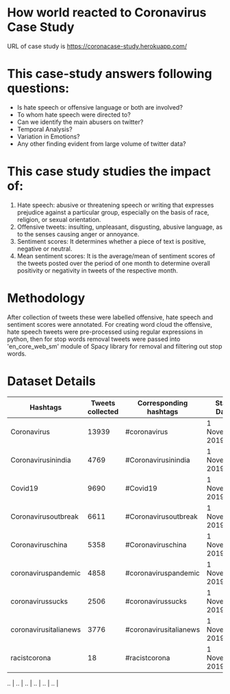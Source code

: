 # How world reacted to Coronavirus Case Study

URL of case study is https://coronacase-study.herokuapp.com/

# This case-study answers following questions:

- Is hate speech or offensive language or both are involved?
- To whom hate speech were directed to?
- Can we identify the main abusers on twitter?
- Temporal Analysis?
- Variation in Emotions?
- Any other finding evident from large volume of twitter data?

# This case study studies the impact of:

1. Hate speech: abusive or threatening speech or writing that expresses prejudice against a particular group, especially on the basis of race, religion, or sexual orientation. 
2. Offensive tweets: insulting, unpleasant, disgusting, abusive language, as to the senses causing anger or annoyance. 
3. Sentiment scores: It determines whether a piece of text is positive, negative or neutral. 
4. Mean sentiment scores: It is the average/mean of sentiment scores of the tweets posted over the period of one month to determine overall positivity or negativity in tweets of the respective month.

# Methodology

After collection of tweets these were labelled offensive, hate speech and sentiment scores were annotated.
For creating word cloud the offensive, hate speech tweets were pre-processed using regular expressions in python, then for stop words removal tweets were passed into 'en_core_web_sm' module of Spacy library for removal and filtering out stop words.

# Dataset Details

Hashtags | Tweets collected | Corresponding hashtags | Start Date | End Date 
------------ | ------------- | ------------- | ------------- | ------------- |
Coronavirus | 13939 | #coronavirus | 1 November 2019 | 30 May 2020
 Coronavirusinindia | 4769 | #Coronavirusinindia | 1 November 2019 | 30 May 2020
 Covid19 | 9690 | #Covid19 | 1 November 2019 | 30 May 2020
 Coronavirusoutbreak | 6611 | #Coronavirusoutbreak | 1 November 2019 | 30 May 2020
 Coronaviruschina | 5358 | #Coronaviruschina | 1 November 2019 | 30 May 2020
 coronaviruspandemic | 4858 | #coronaviruspandemic | 1 November 2019 | 30 May 2020
 coronavirussucks | 2506 | #coronavirussucks | 1 November 2019 | 30 May 2020
 coronavirusitalianews | 3776 | #coronavirusitalianews | 1 November 2019 | 30 May 2020
 racistcorona | 18 | #racistcorona | 1 November 2019 | 30 May 2020

.. | .. | .. | .. | .. | .. |
